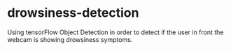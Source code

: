 # drowsiness-detection
Using tensorFlow Object Detection in order to detect if the user in front the webcam is showing drowsiness symptoms. 
